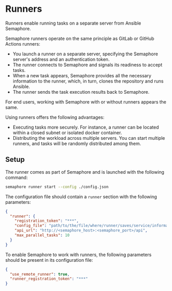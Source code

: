 # Runners

Runners enable running tasks on a separate server from Ansible Semaphore.

Semaphore runners operate on the same principle as GitLab or GitHub Actions runners:

- You launch a runner on a separate server, specifying the Semaphore server's address and an authentication token.
- The runner connects to Semaphore and signals its readiness to accept tasks.
- When a new task appears, Semaphore provides all the necessary information to the runner, which, in turn, clones the repository and runs Ansible.
- The runner sends the task execution results back to Semaphore.

For end users, working with Semaphore with or without runners appears the same.

Using runners offers the following advantages:
- Executing tasks more securely. For instance, a runner can be located within a closed subnet or isolated docker container.
- Distributing the workload across multiple servers. You can start multiple runners, and tasks will be randomly distributed among them.

## Setup


The runner comes as part of Semaphore and is launched with the following command:

```bash
semaphore runner start --config ./config.json
```

The configuration file should contain a `runner` section with the following parameters:

```json
{
  "runner": {
    "registration_token": "***",
    "config_file": "path/to/the/file/where/runner/saves/service/information",
    "api_url": "http://<semaphore_host>:<semaphore_port>/api",
    "max_parallel_tasks": 10
  }
}
```

To enable Semaphore to work with runners, the following parameters should be present in its configuration file:

```json
{
  "use_remote_runner": true,
  "runner_registration_token": "***"
}
```
